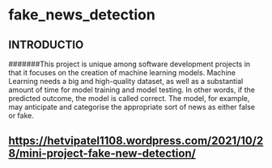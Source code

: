 # fake_news_detection
## INTRODUCTIO
#######This project is unique among software development projects in that it focuses on the creation of machine learning models. Machine Learning needs a big and high-quality dataset, as well as a substantial amount of time for model training and model testing. In other words, if the predicted outcome, the model is called correct. The model, for example, may anticipate and categorise the appropriate sort of news as either false or fake.
## https://hetvipatel1108.wordpress.com/2021/10/28/mini-project-fake-new-detection/
